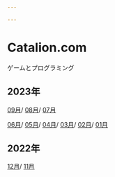 ```yaml
---

---
```


# Catalion.com

ゲームとプログラミング

## 2023年

[09月](diary/2023-09/)/
[08月](diary/2023-08/)/
[07月](diary/2023-07/)

[06月](diary/2023-06/)/
[05月](diary/2023-05/)/
[04月](diary/2023-04/)/
[03月](diary/2023-03/)/
[02月](diary/2023-02/)/
[01月](diary/2023-01/)

## 2022年
[12月](diary/2022-12/)/
[11月](diary/2022-11/)